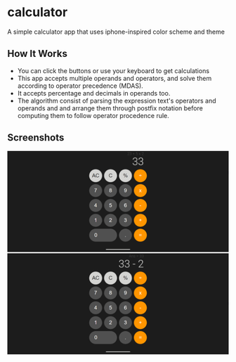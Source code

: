 # calculator

A simple calculator app that uses iphone-inspired color scheme and theme

## How It Works
* You can click the buttons or use your keyboard to get calculations
* This app accepts multiple operands and operators, and solve them according to operator precedence (MDAS).
* It accepts percentage and decimals in operands too.
* The algorithm consist of parsing the expression text's operators and operands and and arrange them through postfix notation before computing them to follow operator procedence rule.

## Screenshots
![calculator 1](./screenshots/calculator_1.png)
![calculator 2](./screenshots/calculator_2.png)